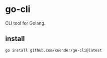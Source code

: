 # go-cli

CLI tool for Golang.

## install

```shell
go install github.com/xuender/go-cli@latest
```
